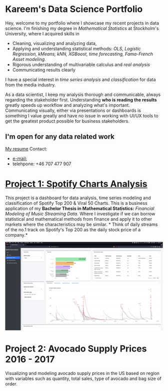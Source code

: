 # Kareem's Data Science Portfolio
Hey, welcome to my portfolio where I showcase my recent projects in data science. I'm finishing my degree in *Mathematical Statistics* at Stockholm's University, where I acquired skills in 
- Cleaning, visualizing and analyzing data, 
- Applying and understanding statistical methods: *OLS, Logistic Regression, kMeans, kNN, XGBoost, time forecasting, Fama-French Asset modeling.*
- Rigorous understanding of multivariable calculus and *real analysis*
- Communicating results clearly

I have a special interest in *time series analysis* and *classification* for data from the media industry. 

As a data scientist, I keep my analysis thorough and communicable, always regarding the stakeholder first. Understanding **who is reading the results** greatly speeds up workflow and analyzing what's important. Communicating visually, either via presentations or dashboards is something I value greatly and have no issue in working with UI/UX tools to get the greatest product possible for business stakeholders.

## I'm open for any data related work

[My resume](https://resume.io/r/EPLJ0VGgW)
Contact:
- [e-mail: ](emailto:elgkareem@gmail.com)
- telehpone: +46 707 477 907

# [Project 1: Spotify Charts Analysis](https://github.com/elgindykareem/spotifychartsanalysis)

This project is a dashboard for data analysis, time series modeling and classification of Spotify Top 200 & Viral 50 Charts. This is a business application of my **Bachelor Thesis in Mathematical Statistics:** *Financial Modeling of Music Streaming Data.* Where I investigate if we can borrow statistical and mathematical methods from finance and apply it to other markets where the characteristics may be similar. * Think of daily streams of the no.1 track on Spotify's Top 200 as the daily stock price of a company.*

![](/images/dashboardimage1.png)

# Project 2: Avocado Supply Prices 2016 - 2017

Visualizing and modeling avocado supply prices in the US based on region with variables such as quantity, total sales, type of avocado and bag size of order.